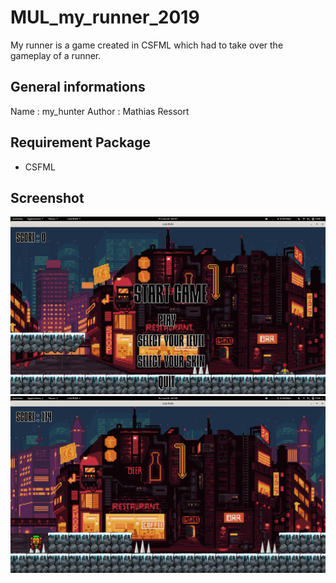  # MUL_my_runner_2019
My runner is a game created in CSFML which had to take over the gameplay of a runner.

## General informations
Name : my_hunter
Author : Mathias Ressort

## Requirement Package
* CSFML

## Screenshot
![screenshot](https://github.com/Ydos2/MUL_my_runner_2019/blob/master/Pictures/Screenshot_1.png)
![screenshot](https://github.com/Ydos2/MUL_my_runner_2019/blob/master/Pictures/Screenshot_2.png)